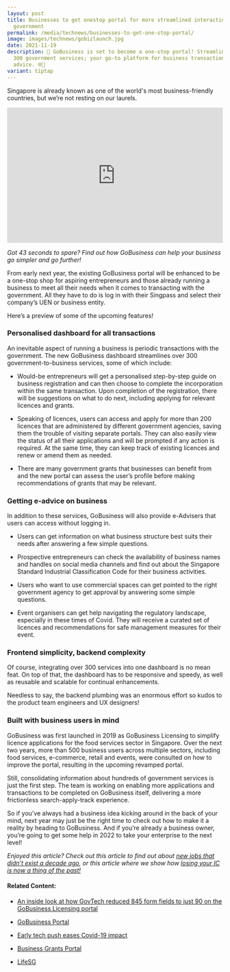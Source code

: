 ```yaml
---
layout: post
title: Businesses to get onestop portal for more streamlined interactions with
  government
permalink: /media/technews/businesses-to-get-one-stop-portal/
image: images/technews/gobizlaunch.jpg
date: 2021-11-19
description: 🚀 GoBusiness is set to become a one-stop portal! Streamlining over
  300 government services; your go-to platform for business transactions and
  advice. 🌐💼
variant: tiptap
---
```

<p>Singapore is already known as one of the world's most business-friendly
countries, but we’re not resting on our laurels.</p>
<div class="iframe-wrapper">
<iframe style="max-width: 100%;" height="315" width="560" allowfullscreen="true" frameborder="0" src="https://www.youtube.com/embed/xJ5D8FuUjaw?si=uacaOs_z6RCA99pJ"></iframe>
</div>
<p><em>Got 43 seconds to spare? Find out how GoBusiness can help your business go simpler and go further!</em>
</p>
<p>From early next year, the existing GoBusiness portal will be enhanced
to be a one-stop shop for aspiring entrepreneurs and those already running
a business to meet all their needs when it comes to transacting with the
government. All they have to do is log in with their Singpass and select
their company’s UEN or business entity.</p>
<p>Here’s a preview of some of the upcoming features!</p>
<h3>Personalised dashboard for all transactions</h3>
<p>An inevitable aspect of running a business is periodic transactions with
the government. The new GoBusiness dashboard streamlines over 300 government-to-business
services, some of which include:</p>
<ul data-tight="true" class="tight">
<li>
<p>Would-be entrepreneurs will get a personalised step-by-step guide on business
registration and can then choose to complete the incorporation within the
same transaction. Upon completion of the registration, there will be suggestions
on what to do next, including applying for relevant licences and grants.</p>
</li>
<li>
<p>Speaking of licences, users can access and apply for more than 200 licences
that are administered by different government agencies, saving them the
trouble of visiting separate portals. They can also easily view the status
of all their applications and will be prompted if any action is required.
At the same time, they can keep track of existing licences and renew or
amend them as needed.</p>
</li>
<li>
<p>There are many government grants that businesses can benefit from and
the new portal can assess the user’s profile before making recommendations
of grants that may be relevant.</p>
</li>
</ul>
<h3>Getting e-advice on business</h3>
<p>In addition to these services, GoBusiness will also provide e-Advisers
that users can access without logging in.</p>
<ul data-tight="true" class="tight">
<li>
<p>Users can get information on what business structure best suits their
needs after answering a few simple questions.</p>
</li>
<li>
<p>Prospective entrepreneurs can check the availability of business names
and handles on social media channels and find out about the Singapore Standard
Industrial Classification Code for their business activities.</p>
</li>
<li>
<p>Users who want to use commercial spaces can get pointed to the right government
agency to get approval by answering some simple questions.</p>
</li>
<li>
<p>Event organisers can get help navigating the regulatory landscape, especially
in these times of Covid. They will receive a curated set of licences and
recommendations for safe management measures for their event.</p>
</li>
</ul>
<h3>Frontend simplicity, backend complexity</h3>
<p>Of course, integrating over 300 services into one dashboard is no mean
feat. On top of that, the dashboard has to be responsive and speedy, as
well as reusable and scalable for continual enhancements.</p>
<p>Needless to say, the backend plumbing was an enormous effort so kudos
to the product team engineers and UX designers!</p>
<h3>Built with business users in mind</h3>
<p>GoBusiness was first launched in 2019 as GoBusiness Licensing to simplify
licence applications for the food services sector in Singapore. Over the
next two years, more than 500 business users across multiple sectors, including
food services, e-commerce, retail and events, were consulted on how to
improve the portal, resulting in the upcoming revamped portal.</p>
<p>Still, consolidating information about hundreds of government services
is just the first step. The team is working on enabling more applications
and transactions to be completed on GoBusiness itself, delivering a more
frictionless search-apply-track experience.</p>
<p>So if you’ve always had a business idea kicking around in the back of
your mind, next year may just be the right time to check out how to make
it a reality by heading to GoBusiness. And if you’re already a business
owner, you’re going to get some help in 2022 to take your enterprise to
the next level!</p>
<p><em>Enjoyed this article? Check out this article to find out about&nbsp;<a href="https://www.tech.gov.sg/media/technews/here-are-5-jobs-that-didnt-exist-10-years-ago" class="editor-rtfLink" rel="noopener noreferrer nofollow" target="_blank">new jobs that didn’t exist a decade ago</a>, or this article where we show how&nbsp;<a href="https://www.tech.gov.sg/media/technews/singpass-digital-ic" class="editor-rtfLink" rel="noopener noreferrer nofollow" target="_blank">losing your IC is now a thing of the past!</a></em>
</p>
<h4><strong>Related Content:</strong></h4>
<ul data-tight="true" class="tight">
<li>
<p><a href="https://www.tech.gov.sg/media/technews/inside-look-at-gobusiness?utm_medium=recommender_0&amp;utm_source=aHR0cHM6Ly93d3cudGVjaC5nb3Yuc2cvbWVkaWEvdGVjaG5ld3MvYnVzaW5lc3Nlcy10by1nZXQtb25lLXN0b3AtcG9ydGFs&amp;utm_content=aHR0cHM6Ly93d3cudGVjaC5nb3Yuc2cvbWVkaWEvdGVjaG5ld3MvaW5zaWRlLWxvb2stYXQtZ29idXNpbmVzcw==" class="editor-rtfLink" rel="noopener noreferrer nofollow" target="_blank">An inside look at how GovTech reduced 845 form fields to just 90 on the GoBusiness Licensing portal</a>
</p>
</li>
<li>
<p><a href="https://www.tech.gov.sg/products-and-services/gobusiness/?utm_medium=recommender_1&amp;utm_source=aHR0cHM6Ly93d3cudGVjaC5nb3Yuc2cvbWVkaWEvdGVjaG5ld3MvYnVzaW5lc3Nlcy10by1nZXQtb25lLXN0b3AtcG9ydGFs&amp;utm_content=aHR0cHM6Ly93d3cudGVjaC5nb3Yuc2cvcHJvZHVjdHMtYW5kLXNlcnZpY2VzL2dvYnVzaW5lc3Mv" class="editor-rtfLink" rel="noopener noreferrer nofollow" target="_blank">GoBusiness Portal</a>
</p>
</li>
<li>
<p><a href="https://www.tech.gov.sg/media/technews/early-tech-push-eases-covid-19-impact?utm_medium=recommender_2&amp;utm_source=aHR0cHM6Ly93d3cudGVjaC5nb3Yuc2cvbWVkaWEvdGVjaG5ld3MvYnVzaW5lc3Nlcy10by1nZXQtb25lLXN0b3AtcG9ydGFs&amp;utm_content=aHR0cHM6Ly93d3cudGVjaC5nb3Yuc2cvbWVkaWEvdGVjaG5ld3MvZWFybHktdGVjaC1wdXNoLWVhc2VzLWNvdmlkLTE5LWltcGFjdA==" class="editor-rtfLink" rel="noopener noreferrer nofollow" target="_blank">Early tech push eases Covid-19 impact</a>
</p>
</li>
<li>
<p><a href="https://www.tech.gov.sg/products-and-services/business-grants-portal/?utm_medium=recommender_3&amp;utm_source=aHR0cHM6Ly93d3cudGVjaC5nb3Yuc2cvbWVkaWEvdGVjaG5ld3MvYnVzaW5lc3Nlcy10by1nZXQtb25lLXN0b3AtcG9ydGFs&amp;utm_content=aHR0cHM6Ly93d3cudGVjaC5nb3Yuc2cvcHJvZHVjdHMtYW5kLXNlcnZpY2VzL2J1c2luZXNzLWdyYW50cy1wb3J0YWwv" class="editor-rtfLink" rel="noopener noreferrer nofollow" target="_blank">Business Grants Portal</a>
</p>
</li>
<li>
<p><a href="https://www.tech.gov.sg/products-and-services/lifesg/?utm_medium=recommender_4&amp;utm_source=aHR0cHM6Ly93d3cudGVjaC5nb3Yuc2cvbWVkaWEvdGVjaG5ld3MvYnVzaW5lc3Nlcy10by1nZXQtb25lLXN0b3AtcG9ydGFs&amp;utm_content=aHR0cHM6Ly93d3cudGVjaC5nb3Yuc2cvcHJvZHVjdHMtYW5kLXNlcnZpY2VzL2xpZmVzZy8=" class="editor-rtfLink" rel="noopener noreferrer nofollow" target="_blank">LifeSG</a>
</p>
</li>
</ul>
<p></p>